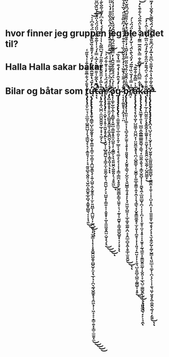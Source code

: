 # hvor finner jeg gruppen jeg ble addet til?
# Halla Halla sakar bakar
# Bilar og båtar som t̸̨̡̢̨̧̼̙̫̠̘͔̫̲͍͎̻̯̪̺̩̦̖̘̳̮̗͔̖͕̝͚͍̘̜͎͕̘̰͍̻̖̖̮͈̠̘̮̪̜͚̺̥̲̩̻̘̟̳̥̻͇͉̩͔͓̘͈̉͌̀́͋̅͌͒͌͒͐̍̔̎̋͑͜͜͜ͅͅͅų̶̢̡̢̢̢̧̨̢̧̛̛̱̞̯̳̞̺̩̼̬̰̥̣̝̬̞̯͚̝̹̳̞̤͕͇̣̟̪̺̥͇̖̞̝̱͔̺̮̝̼̣̰̥̼̹̹̫̙͍̤̻̹̜̪̺͈̹̦̲̪̲̥̹̦̫̖̳̩̹͓̜̟̥̻̯͖̮̱̞̻̮̮̦̼̟̖̲̹̘͕̪̖̰̘̮̳̥̟̘̯͖̖̜͎͖̝̝͔̝͇̠̱̣̞̳̠̫̫̱͓̼̓̓̆́̔͒͂̑̀͂̋̀̓̈́̍̒͌̄̽̏̌̏͊͌̍͐̈́͋͆͗͛̕̚͜͜͜͜͜͝͠͝t̶̛́͆̄̔̂̃̾͌̿͌̀̇̅̇̿̒́͗͑̍̃̐͌̇̇̈̈́̈́̍̈́͒̾̌̏̌͆̎͆̑͛̽̂̀̈́̋̉͗̋̀̃̿̓͗̐͂̓͂̈́̅̈́̔̀͛͒̈́̏̅̓̄̐̉́͛̂͊̇̔̈́̆̈́̈́̽̏́͛̇̓̄̉̆͐̑̂̓͋͗̕̚̕̚̕͘͘͝͝͝͝͝͝ͅͅą̶̨̧̛̛̰̩̯̘̺̪̠̼̫̺̭̭̭̟̲͎͙̞̟͖̗̩͋̀̅̇̓̈̎̆̐̈̋̍̋͊̈̓́̌͆̅̋̀͗̾͑̿̉́́̔͋͆̓̐͗̃̆̀͊͗̃̊̋͌̈́̊̎͛̈̈́̓̄̓͆͋̂̍̔̀͋̄̈́́͗͋̔͒̆͂͋̄̉̍̓̿̒̄̇̿͊̓͐̌̂͌̐̄̈́̚̕̕̕͘͜͝͝͠͝͠͝͝͝͝͠r̸̨̧̨̧̧̨̡̨̠̝̬̙̟̦̥̠͍̬͓̥̗̯̙̩̘̬̩̣̲̬̱̪̬͔͓͇̦̼̩̼̱̰̣̮̙͉̭̤̺̹̗̠̞̺̬̟̹̳͍̝͕̝͈̥̞͎̮̣̫̫͖̥̭̤̠̮͙̖̟̖͐̒̈́̈́̍̍̓̾̇͊͋̈́͗̚̕͜͜͜͜͝͠͝ͅ ̷̡̧̛̛̛̛̺͍̭̞̥͙͍̼̗̩̻̳̥̯͚̹̗̲̖̭̪̭̖̟̜̖͓̹͖̙̩͇̣͈̩͉̇̑̇̉́̈̀͗̒͌̌͗͒͑̾̈́̍̂͆̋͌̅̀̔̐͂̓͆͐̀̋̀̏̎͌̓̀͛̈̈́̈́̍͋͊́̐̐̆͛̐̃̈́̋͒͛͛̈́̑̈́̒̓͆̏̿̐̈́̆͒̔̋̇̋̆̃͒̍̉̐̓͊̊̒́̇̒̑̄͊͒͆̏̈̀̓̉͂̉̊͒̃̌͒̈́̄̉̅̐̚̚̕͘̕͘̚͘͘̚̕̚͠͠͝͝͝͠ͅͅͅȍ̸̢͓̜͚̹̮̲̜̭͎̦̳̮̩͓̮̺̝͇̱͙̥̼̝̺͈̹̦̝̰̳̙͓̖͍͈̤̯̣̬̮͈̦͉̘̥̼͖͗̽́͛̈́̈́̄̃̊̆̎̑̽̓̿̊̃͂̈́̑̾̋̽̆̂́́̏̀̉̋͐͛̽̽̓͑̀̾͆̈́̈́̏͊͊͋͂̿̊̆̏̽͛́̕͘͘͜͝͠ͅģ̷̡̡̡̡̧̢̢̡̢̖̠͚̼̥͖̫͔̲̠͈̦̟͍̦̲̼̜̞̗͉͚̝̙̗͔̩̣̩̟͇͎͇̪͙̥͍̙̲̯͚̻̙͇̟͖̱̣̠͉͎̰̹̞̰̬̞͎͇̘̳̮̻̥͙͔̦̝͙̍̓́̊̂̓̇̔́͒̿̔̇̏͠ͅͅ ̷͔͓̗̜̰͈̥͉̣̭̟̩̠̤͋́̍́͊̄͛̉̄̆̾̇̒͋̽̌̌̽̏̾͛͊͒̓͛͒͌̒͆̑̏̃͌̈́̇̏̀̊͋̌͗̌͛͌̈̔̎̒͋̀̎̌̏́̊̓͆̔͐̇̀͑̿̋̑̕̕̚̚̕̕̕̚͝͝b̵̡̢̨̢̡̧̨̛̟̩͈͍͎͎͚̝͔̩̖̻̝͍̗̫̱͎͉̥̟̹͍͈̥͉̩̗̬͈̜͇͉̙̮̫̣̖͈̺̳̩͈̘̥̣̙̖̟͖͖͙̻̼̟͎̲̞͚͓͚̰̝̪̝̟̭̲̠̻͙̭̜̥̲̜̫͍̭̱͛̎̏͑̑͊̌͑̏́̐̎̋̿̓̍̋̂͛̒͐̊̄̈̅̈́̉͗̆̾̏͌̋͆́͆̎̌̇̈͒̎̅͗̓̓̔̑͗̀̀̀̊̂̈́́̉͗̒͂́̊͋̃̌̅̾̿̅̂̏͗̅̋͌͋̈́͂͆͑͐̿͂̑̓̌̐̉͌̿̀͑́̉̄̈́̄̀͘̕͘̚͘̕̕̕̚͜͜͝͝ͅͅr̸̛̪̘͒̍̿͗̒̌͛̏͑͂͂́̓̈́̀̄̀̈́̾̆̓̊͛̃̾̈́̈́̾́̕̕͘å̶̧̨̨̧̨̡̢̛͙̗͓͈̜̮̦̺͖͚͎͈̺̪͓̹̤̤̭̼̖̥̞͉̪͔̻̭͚̞͔̠̬͇̦̙͚̲̞͈̳̜͈͙̭͔̜̖̘͇̖̝̦̬̥̳̫͚̥͔̫̦͍̩̹̪̥̩̣̜̩͈̘̦̯̤̝̦̦̝͍͉̺̝͈̻͔̻̼̝̰̳̮͎̟̥̍͐̿̂̐͋̃͊̚͜͜͜͝͠ͅͅͅͅͅk̷̨̧̧̨̨̡̧̢̛̛̛͖̲̥̜͈̟͉̲̻̠̯̭̳̳̲͇̱̻͉̞͇͉͙̼͖̭̟̱̖͉̟͇̣̬̻̣̩̜̹̱̬̖̭͔̲̤̼̲̬̹̪̜͔͕̹̪̦̜̞̼̥̠̤͔͓̥̠̩͓̤̥͕̰͉̳͍͙͍͇̬͈̼̰̹͙̬͈͔̞̲̖̺̠̫̳̬̯͎̗̜͕̦̤͈͚̻͉͙̙͕̘̭̉͋̿͆̑͐̾̒̆͋̐̿̀̈͊̂̅̿̃̾̆̽̂̊̀̈̇̑̈́̀͋͒̀̒̚̚̕̚̚͝͝ͅą̶̢̨̢̛̛̩̙̲̹̙̪̰͈̼̣̖̥͚̭̟̞͚̱̣͓̠͍̬̣̞̗̥͈̯̠̮̖̼̭̞͕̺̭͖͚͙̋͊͐̐̾̈́͛̈́̄̄̓̈̈͋̒̂̒́̋͛̈̅͐̓͆͐͛̂͗̓͜͠r̶̨̨̢̡̢̢̡̧̢̧̡̧̧̢̛̪͓͉̺̦̗̹͔̬̗̦̹̺͎̮̱̗̝̼̰͈͚̰̟͇̰̻͙͔̰͇̭͕̞̱͎͔͓͔̺̣̩̪̦̜͙̼͈͈̱͙̲͉̥̘̗̣̞̖̫̣̱̼̗̮̝̰̞̬̳̟̖̤̼̲̠̘͚̦͎̪̣̗͕͎͎̱͉͖̞̤̥̗̭̠͚̯̖̰͉̙̗̱̱͑̃̽̃̍̂̔͛̂̉̋͌͛͆͌̔̅̒̈́͆̐̎͒͒̿̀́̈́̆̋͂̀̉̂̌̾̓̃͂̉͂̌̓͆͆̐͒̾͌́̃͋́̎͗̄͌̏͌̑̏̐̏́̈́̓͒̆̈̀̒̿̆̉̂̈́̈́͆͒̔͗̊̀̆̓̒̽̆́̾̂͌̀̊̀͌̈́̌̇̏̃̓̋̅͐̊͌̓̊̇̑́͘̕̚̚̕͘̕͘͜͝͝͝͝͝ͅͅ
